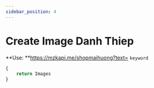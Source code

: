 ```yaml
---
sidebar_position: 4
---
```

# Create Image Danh Thiep


**Use: **https://mzkapi.me/shopmaihuong?text= `keyword`

```jsx title="https://mzkapi.me/shopmaihuong?text1=PhamVanDien&text2=0258965JQK"
{
    return Images
}
```